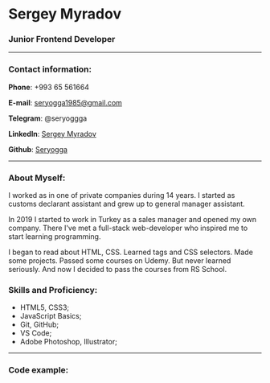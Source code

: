 # Sergey Myradov

### Junior Frontend Developer
******
### Contact information:
**Phone**: +993 65 561664

**E-mail**: seryogga1985@gmail.com

**Telegram**: @seryoggga

**LinkedIn**: [Sergey Myradov](https://www.linkedin.com/in/sergey-myradov/)

**Github**: [Seryogga](https://github.com/Seryogga)
******
### About Myself:
I worked as in one of private companies during 14 years. I started as customs declarant assistant and grew up to general manager assistant. 

In 2019 I started to work in Turkey as a sales manager and opened my own company. There I've met a full-stack web-developer who inspired me to start learning programming. 

I began to read about HTML, CSS. Learned tags and CSS selectors. Made some projects. Passed some courses on Udemy. But never learned seriously. And now I decided to pass the courses from RS School. 

### Skills and Proficiency:
* HTML5, CSS3;
* JavaScript Basics;
* Git, GitHub;
* VS Code; 
* Adobe Photoshop, Illustrator;
*****
### Code example:
